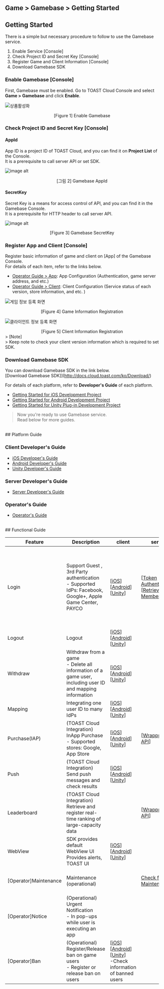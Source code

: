 ## Game > Gamebase > Getting Started

## Getting Started
There is a simple but necessary procedure to follow to use the Gamebase service.

1. Enable Service [Console]
2. Check Project ID and Secret Key [Console]
3. Register Game and Client Information [Console]
4. Download Gamebase SDK 

### Enable Gamebase [Console]

First, Gamebase must be enabled. Go to TOAST Cloud Console and select **Game > Gamebase** and click **Enable**. 

![상품활성화](http://static.toastoven.net/prod_gamebase/GettingStarted/img_console_active_1.0.png)
<center>[Figure 1] Enable Gamebase </center>

### Check Project ID and Secret Key [Console]

#### AppId
App ID is a project ID of TOAST Cloud, and you can find it on **Project List** of the Console. <br>
It is a prerequisite to call server API or set SDK.

![image alt](http://static.toastoven.net/prod_gamebase/Server_Developers_Guide/pre_appId_v1.1.png)
<center>[그림 2] Gamebase AppId</center>

#### SecretKey
Secret Key is a means for access control of API, and you can find it in the Gamebase Console.  <br>
It is a prerequisite for HTTP header to call server API. 

![image alt](http://static.toastoven.net/prod_gamebase/Server_Developers_Guide/pre_secret_key_v1.1.png)
<center>[Figure 3] Gamebase SecretKey</center>

### Register App and Client [Console]

Register basic information of game and client on [App] of the Gamebase Console.<br>
For details of each item, refer to the links below.

* [Operator Guide > App](./oper-app/#app): App Configuration (Authentication, game server address, and etc.)
* [Operator Guide > Client](./oper-app/#client): Client Configuration (Service status of each version, store information, and etc. )


![게임 정보 등록 화면](http://static.toastoven.net/prod_gamebase/Operators_Guide/Console_App_App1_1.1.png)
<center>[Figure 4] Game Information Registration </center>

![클라이언트 정보 등록 화면](http://static.toastoven.net/prod_gamebase/Operators_Guide/Console_App_Client4_1.1.png)
<center>[Figure 5] Client Information Registration </center>
> [Note]<br>
> Keep note to check your client version information which is required to set SDK. 


### Download Gamebase SDK

You can download Gamebase SDK in the link below.<br/>
[Download Gamebase SDK]](http://docs.cloud.toast.com/ko/Download/)

For details of each platform, refer to **Developer's Guide** of each platform. <br/>

* [Getting Started for iOS Development Project](./ios-started/)
* [Getting Started for Android Development Project](./aos-started/)
* [Getting Started for Unity Plug-in Development Project](./unity-started)
  <br/>
> Now you're ready to use Gamebase service. <br>Read below for more guides. 

<br/>
## Platform Guide

### Client Developer's Guide

* [iOS Developer's Guide](./ios-started/)
* [Android Developer's Guide](./aos-started/)
* [Unity Developer's Guide](./unity-started/)

### Server Developer's Guide

* [Server Developer's Guide](./Server%20Developer%60s%20Guide/)

### Operator's Guide

* [Operator's Guide](./oper-operating-indicator/)

<br/>
## Functional Guide

| Feature               | Description                              | client                                   | server                                   | console                                  |
| --------------------- | ---------------------------------------- | ---------------------------------------- | ---------------------------------------- | ---------------------------------------- |
| Login                 | Support Guest , 3rd Party authentication <br> - Supported IdPs: Facebook, Google+, Apple Game Center, PAYCO | [[iOS](./ios-authentication/#login)] [[Android](./aos-authentication/#login)] [[Unity](./unity-authentication/#login)] | [[Token Authentication](./Server%20Developer%60s%20Guide/#token-authentication)] <br> [[Retrieve Member](./Server%20Developer%60s%20Guide/#get-member)] | [[App] > Setting Authentication Information ](./oper-app/#authentication-information) <br> [[Member] > Retrieve](./oper-member/#member) <br> - Basic information, login history, playtime, purchase history, and etc. |
| Logout                | Logout                                   | [[iOS](./ios-authentication/#logout)][[Android](./aos-authentication/#logout)] [[Unity](./unity-authentication/#logout)] |                                          |                                          |
| Withdraw              | Withdraw from a game <br> -  Delete all information of a game user, including user ID and mapping information | [[iOS](./ios-authentication/#withdraw)][[Android](./aos-authentication/#withdraw)] [[Unity](./unity-authentication/#withdraw)] |                                          |                                          |
| Mapping               | Integrating one user ID to many IdPs     | [[iOS](./ios-authentication/#mapping)] [[Android](./aos-authentication/#mapping)] [[Unity](./unity-authentication/#mapping)] |                                          |                                          |
| Purchase(IAP)         | (TOAST Cloud Integration) <br> InApp Purchase <br> - Supported stores: Google, App Store | [[iOS](./ios-purchase/#purchase)][[Android](./aos-purchase/#purchase)] [[Unity](./unity-purchase/#purchase)] | [[Wrappping API](./Server%20Developer%60s%20Guide/#purchaseiap)] | [[Purchase]](./oper-purchase/#app)<br> [- Register Items](./oper-purchase/#item) <br> [- Retrieve Transaction](./oper-purchase/#transactions) |
| Push                  | (TOAST Cloud Integration) <br> Send push messages and check results | [[iOS](./ios-push/#push)] [[Android](./aos-push/#push)] [[Unity](./unity-push/#push)] |                                          | [[Push]](./oper-push/#push) <br/>- Real-time delivery |
| Leaderboard           | (TOAST Cloud Integration) <br> Retrieve and register real-time ranking of large-capacity data |                                          | [[Wrappping API](./Server%20Developer%60s%20Guide/#leaderboard)] |                                          |
| WebView               | SDK provides default WebView UI <br/>Provides alerts, TOAST UI | [[iOS](./ios-ui/#webview)] [[Android](./aos-ui/#webview)] [[Unity](./unity-ui/#webview)] |                                          |                                          |
| [Operator]Maintenance | Maintenance (operational)                |                                          | [Check for Maintenance](./Server%20Developer%60s%20Guide/#maintenance)] | [[Maintenance]](./oper-operation/#maintenance)<br>- Register or cancel maintenance |
| [Operator]Notice      | (Operational) Urgent Notification <br> -  In pop-ups while user is executing an app |                                          |                                          | [[Notice]](./oper-operation/#notice) <br/>- Register Notice |
| [Operator]Ban         | (Operational) Register/Release ban on game users <br> -  Register or release ban on users | [[iOS](./ios-authentication/#get-banned-user-information)][[Android](./aos-authentication/#get-banned-user-information)] [[Unity](./unity-authentication/#get-banned-user-infomation)] <br/> -Check information of banned users |                                          | [[Ban]](./oper-ban/#ban) <br/>-Register and Release Ban |


